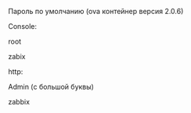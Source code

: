 Пароль по умолчанию (ova контейнер версия 2.0.6)

Console:

root

zabix

http:

Admin (с большой буквы)

zabbix